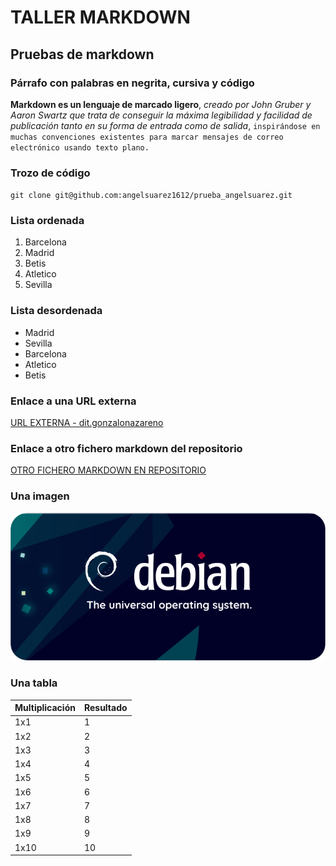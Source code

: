 # TALLER MARKDOWN
## Pruebas de markdown

### Párrafo con palabras en negrita, cursiva y código
**Markdown es un lenguaje de marcado ligero**, *creado por John Gruber y Aaron Swartz que trata de conseguir la máxima legibilidad y facilidad de publicación tanto en su forma de entrada como de salida*, `inspirándose en muchas convenciones existentes para marcar mensajes de correo electrónico usando texto plano.`

### Trozo de código
`git clone git@github.com:angelsuarez1612/prueba_angelsuarez.git`

### Lista ordenada
1. Barcelona
2. Madrid
3. Betis
4. Atletico
5. Sevilla

### Lista desordenada
- Madrid
- Sevilla
- Barcelona
- Atletico
- Betis

### Enlace a una URL externa
[URL EXTERNA - dit.gonzalonazareno](https://dit.gonzalonazareno.org/gestiona/)

### Enlace a otro fichero markdown del repositorio
[OTRO FICHERO MARKDOWN EN REPOSITORIO](https://github.com/angelsuarez1612/Taller_Markdown/blob/main/FicheroPrueba.md)

### Una imagen
![IMAGEN DEBIAN](/imagen/11-bullseye-wiki-banner-04.png)

### Una tabla
Multiplicación|Resultado
--|--
1x1|1
1x2|2
1x3|3
1x4|4
1x5|5
1x6|6
1x7|7
1x8|8
1x9|9
1x10|10
